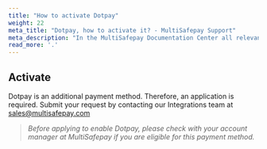 ```yaml
---
title: "How to activate Dotpay"
weight: 22
meta_title: "Dotpay, how to activate it? - MultiSafepay Support"
meta_description: "In the MultiSafepay Documentation Center all relevant information regarding our Plugins and API. As well as Support pages for Payment Method, Tools and General Questions. You can also find the contact details of our Support Team and Integration Team."
read_more: '.'
---
```

## Activate
Dotpay is an additional payment method. Therefore, an application is required. Submit your request by contacting our Integrations team at <sales@multisafepay.com>

>_Before applying to enable Dotpay, please check with your account manager at MultiSafepay if you are eligible for this payment method._